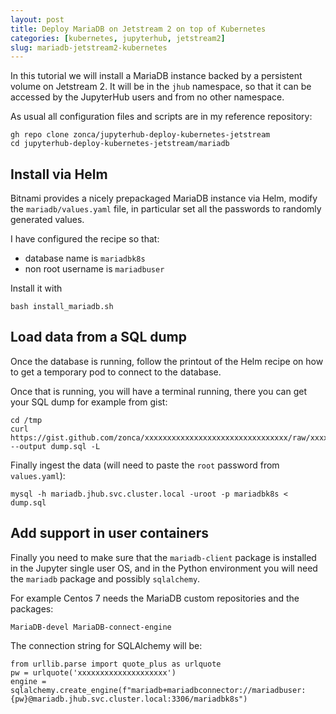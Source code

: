 ```yaml
---
layout: post
title: Deploy MariaDB on Jetstream 2 on top of Kubernetes
categories: [kubernetes, jupyterhub, jetstream2]
slug: mariadb-jetstream2-kubernetes
---
```


In this tutorial we will install a MariaDB instance backed by a persistent volume
on Jetstream 2.
It will be in the `jhub` namespace, so that it can be accessed by the JupyterHub users and from
no other namespace.

As usual all configuration files and scripts are in my reference repository:

    gh repo clone zonca/jupyterhub-deploy-kubernetes-jetstream
    cd jupyterhub-deploy-kubernetes-jetstream/mariadb

## Install via Helm

Bitnami provides a nicely prepackaged MariaDB instance via Helm,
modify the `mariadb/values.yaml` file, in particular set all the passwords to randomly generated values.

I have configured the recipe so that:

* database name is `mariadbk8s`
* non root username is `mariadbuser`

Install it with

    bash install_mariadb.sh

## Load data from a SQL dump

Once the database is running, follow the printout of the Helm recipe on how to get a temporary pod to connect to the database.

Once that is running, you will have a terminal running, there you can get your SQL dump for example from gist:

    cd /tmp
    curl https://gist.github.com/zonca/xxxxxxxxxxxxxxxxxxxxxxxxxxxxxxxx/raw/xxxxxxxxxxxxxxxxxxxxxxxxxxxxxxxxxxxxxxxx/dump.sql --output dump.sql -L

Finally ingest the data (will need to paste the `root` password from `values.yaml`):

    mysql -h mariadb.jhub.svc.cluster.local -uroot -p mariadbk8s < dump.sql

## Add support in user containers

Finally you need to make sure that the `mariadb-client` package is installed in the Jupyter single user OS, and in the Python environment you will need the `mariadb` package and possibly `sqlalchemy`.

For example Centos 7 needs the MariaDB custom repositories and the packages:

    MariaDB-devel MariaDB-connect-engine

The connection string for SQLAlchemy will be:

    from urllib.parse import quote_plus as urlquote
    pw = urlquote('xxxxxxxxxxxxxxxxxxxx')
    engine = sqlalchemy.create_engine(f"mariadb+mariadbconnector://mariadbuser:{pw}@mariadb.jhub.svc.cluster.local:3306/mariadbk8s")
